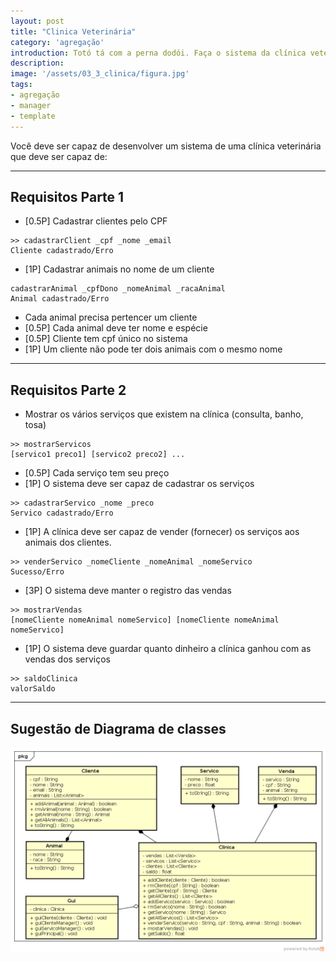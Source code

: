 ```yaml
---
layout: post
title: "Clinica Veterinária"
category: 'agregação'
introduction: Totó tá com a perna dodói. Faça o sistema da clínica veterinária para cadastrar clientes, animais, servicos e vendas.
description: 
image: '/assets/03_3_clinica/figura.jpg'
tags:
- agregação
- manager
- template
---
```


Você deve ser capaz de desenvolver um sistema de uma clínica veterinária que deve ser capaz de:

---

## Requisitos Parte 1

* [0.5P] Cadastrar clientes pelo CPF
```
>> cadastrarClient _cpf _nome _email
Cliente cadastrado/Erro
```
* [1P] Cadastrar animais no nome de um cliente
```
cadastrarAnimal _cpfDono _nomeAnimal _racaAnimal
Animal cadastrado/Erro
```
* Cada animal precisa pertencer um cliente
* [0.5P] Cada animal deve ter nome e espécie
* [0.5P] Cliente tem cpf único no sistema
* [1P] Um cliente não pode ter dois animais com o mesmo nome

---

## Requisitos Parte 2

* Mostrar os vários serviços que existem na clínica (consulta, banho, tosa)
```
>> mostrarServicos
[servico1 preco1] [servico2 preco2] ...
```
* [0.5P] Cada serviço tem seu preço
* [1P] O sistema deve ser capaz de cadastrar os serviços
```
>> cadastrarServico _nome _preco
Servico cadastrado/Erro
```
* [1P] A clínica deve ser capaz de vender (fornecer) os serviços aos animais dos clientes.
```
>> venderServico _nomeCliente _nomeAnimal _nomeServico
Sucesso/Erro
```
* [3P] O sistema deve manter o registro das vendas
```
>> mostrarVendas
[nomeCliente nomeAnimal nomeServico] [nomeCliente nomeAnimal nomeServico]
```
* [1P] O sistema deve guardar quanto dinheiro a clínica ganhou com as vendas dos serviços
```
>> saldoClinica
valorSaldo
```

---

## Sugestão de Diagrama de classes

![](/assets/03_3_clinica/uml.png)